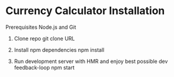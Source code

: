 # Currency Calculator Installation

Prerequisites
	Node.js and Git
	
1. Clone repo
	git clone URL

2. Install npm dependencies
	npm install
	
3. Run development server with HMR and enjoy best possible dev feedback-loop
	npm start
